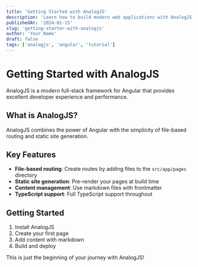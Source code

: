 ```yaml
---
title: 'Getting Started with AnalogJS'
description: 'Learn how to build modern web applications with AnalogJS'
publishedAt: '2024-01-15'
slug: 'getting-starter-with-analogjs'
author: 'Your Name'
draft: false
tags: ['analogjs', 'angular', 'tutorial']
---
```


# Getting Started with AnalogJS

AnalogJS is a modern full-stack framework for Angular that provides excellent developer experience and performance.

## What is AnalogJS?

AnalogJS combines the power of Angular with the simplicity of file-based routing and static site generation.

## Key Features

- **File-based routing**: Create routes by adding files to the `src/app/pages` directory
- **Static site generation**: Pre-render your pages at build time
- **Content management**: Use markdown files with frontmatter
- **TypeScript support**: Full TypeScript support throughout

## Getting Started

1. Install AnalogJS
2. Create your first page
3. Add content with markdown
4. Build and deploy

This is just the beginning of your journey with AnalogJS!
